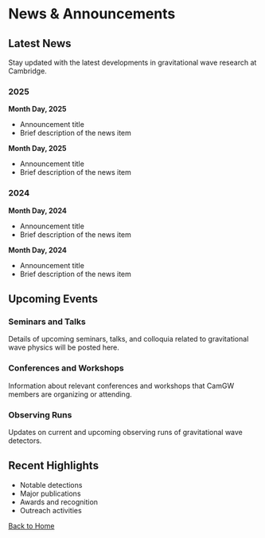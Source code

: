 # News & Announcements

## Latest News

Stay updated with the latest developments in gravitational wave research at Cambridge.

### 2025

**Month Day, 2025**
- Announcement title
- Brief description of the news item

**Month Day, 2025**
- Announcement title
- Brief description of the news item

### 2024

**Month Day, 2024**
- Announcement title
- Brief description of the news item

**Month Day, 2024**
- Announcement title
- Brief description of the news item

## Upcoming Events

### Seminars and Talks

Details of upcoming seminars, talks, and colloquia related to gravitational wave physics will be posted here.

### Conferences and Workshops

Information about relevant conferences and workshops that CamGW members are organizing or attending.

### Observing Runs

Updates on current and upcoming observing runs of gravitational wave detectors.

## Recent Highlights

- Notable detections
- Major publications
- Awards and recognition
- Outreach activities

[Back to Home](index.html)
